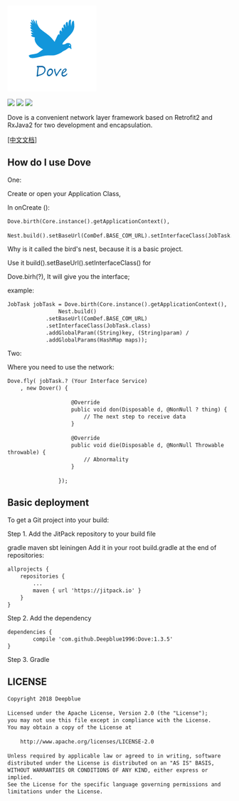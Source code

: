 ![Image text](https://raw.githubusercontent.com/Deepblue1996/Dove/master/%E9%B8%BD%E5%AD%90.png)

<a href="http://developer.android.com/index.html"><img src="https://img.shields.io/badge/platform-android-green.svg"></a>
[![](https://jitpack.io/v/Deepblue1996/Dove.svg)](https://jitpack.io/#Deepblue1996/Dove)
<a href="https://www.apache.org/licenses/LICENSE-2.0"><img src="https://img.shields.io/badge/license-apache-green.svg"></a>

Dove is a convenient network layer framework based on Retrofit2 and RxJava2 for two development and encapsulation.

[[中文文档]](https://github.com/Deepblue1996/Dove/blob/master/README_CN.md)

## How do I use Dove

One:

Create or open your Application Class, 

In onCreate ():

<pre><code>Dove.birth(Core.instance().getApplicationContext(),
                Nest.build().setBaseUrl(ComDef.BASE_COM_URL).setInterfaceClass(JobTask.class));
</code></pre>

Why is it called the bird's nest, because it is a basic project.

Use it build().setBaseUrl().setInterfaceClass() for

Dove.birh(?), It will give you the interface;

example:

<pre><code>JobTask jobTask = Dove.birth(Core.instance().getApplicationContext(),
                Nest.build()
		    .setBaseUrl(ComDef.BASE_COM_URL)
		    .setInterfaceClass(JobTask.class)
		    .addGlobalParam((String)key, (String)param) / 
		    .addGlobalParams(HashMap<String, String> maps));
</code></pre>

Two:

Where you need to use the network:

<pre><code>Dove.fly( jobTask.? (Your Interface Service)
	, new Dover<?>() {

                    @Override
                    public void don(Disposable d, @NonNull ? thing) {
                        // The next step to receive data
                    }

                    @Override
                    public void die(Disposable d, @NonNull Throwable throwable) {
                        // Abnormality
                    }
		    
                });
</code></pre>

## Basic deployment

To get a Git project into your build:

Step 1. Add the JitPack repository to your build file

gradle
maven
sbt
leiningen
Add it in your root build.gradle at the end of repositories:

	allprojects {
		repositories {
			...
			maven { url 'https://jitpack.io' }
		}
	}
Step 2. Add the dependency

	dependencies {
	        compile 'com.github.Deepblue1996:Dove:1.3.5'
	}
Step 3. Gradle

## LICENSE

<pre><code>Copyright 2018 Deepblue

Licensed under the Apache License, Version 2.0 (the "License");
you may not use this file except in compliance with the License.
You may obtain a copy of the License at

    http://www.apache.org/licenses/LICENSE-2.0

Unless required by applicable law or agreed to in writing, software
distributed under the License is distributed on an "AS IS" BASIS,
WITHOUT WARRANTIES OR CONDITIONS OF ANY KIND, either express or implied.
See the License for the specific language governing permissions and
limitations under the License.
</code></pre>
